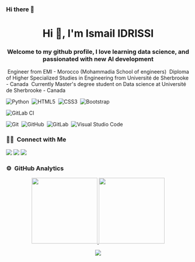 ### Hi there 👋

<!--
**IDRISSI1998/IDRISSI1998** is a ✨ _special_ ✨ repository because its `README.md` (this file) appears on your GitHub profile.

Here are some ideas to get you started:

- 🔭 I’m currently working on ...
- 🌱 I’m currently learning ...
- 👯 I’m looking to collaborate on ...
- 🤔 I’m looking for help with ...
- 💬 Ask me about ...
- 📫 How to reach me: ...
- 😄 Pronouns: ...
- ⚡ Fun fact: ...
-->


<h1 align="center">Hi 👋, I'm Ismail IDRISSI</h1>
<h3 align="center">Welcome to my github profile, I love learning data science, and passionated with new AI development</h3>

<!-- ### 👨🏻‍💻 &nbsp;Highlights -->


&nbsp;Engineer from EMI - Morocco (Mohammadia School of engineers)
&nbsp;Diploma of Higher Specialized Studies in Engineering from Université de Sherbrooke - Canada
&nbsp;Currently Master's degree student on Data science at Université de Sherbrooke - Canada


![Python](https://img.shields.io/badge/python-3670A0?style=for-the-badge&logo=python&logoColor=ffdd54)&nbsp;
![HTML5](https://img.shields.io/badge/html5-%23E34F26.svg?style=for-the-badge&logo=html5&logoColor=white)&nbsp;
![CSS3](https://img.shields.io/badge/css3-%231572B6.svg?style=for-the-badge&logo=css3&logoColor=white)&nbsp;
![Bootstrap](https://img.shields.io/badge/bootstrap-%23563D7C.svg?style=for-the-badge&logo=bootstrap&logoColor=white)

![GitLab CI](https://img.shields.io/badge/GitLabCI-%23181717.svg?style=for-the-badge&logo=gitlab&logoColor=white)

![Git](https://img.shields.io/badge/git-%23F05033.svg?style=for-the-badge&logo=git&logoColor=white)&nbsp;
![GitHub](https://img.shields.io/badge/github-%23121011.svg?style=for-the-badge&logo=github&logoColor=white)&nbsp;
![GitLab](https://img.shields.io/badge/gitlab-%23181717.svg?style=for-the-badge&logo=gitlab&logoColor=white)&nbsp;
![Visual Studio Code](https://img.shields.io/badge/Visual%20Studio%20Code-0078d7.svg?style=for-the-badge&logo=visual-studio-code&logoColor=white)


### 🤝🏻 &nbsp;Connect with Me

<p align="left"> 
<a href="https://medium.com/@cloud-architecture-design"><img src="https://img.shields.io/badge/Medium-12100E?style=for-the-badge&logo=medium&logoColor=white"/></a>
<a href="https://www.linkedin.com/in/ezekias-bokove"><img src="https://img.shields.io/badge/LinkedIn-0077B5?style=for-the-badge&logo=linkedin&logoColor=white"/></a>
<a href="https://twitter.com/EzekiasBokove"><img src="https://img.shields.io/badge/Twitter-1DA1F2?style=for-the-badge&logo=twitter&logoColor=white"/></a>
</p>


### ⚙️ &nbsp;GitHub Analytics

<p align="center">
<a href="https://github.com/EZFRICA">
  <img height="180em" src="https://github-readme-stats-eight-theta.vercel.app/api?username=EZFRICA&show_icons=true&theme=algolia&include_all_commits=true&count_private=true"/>
  <img height="180em" src="https://github-readme-stats-eight-theta.vercel.app/api/top-langs/?username=EZFRICA&layout=compact&langs_count=8&theme=algolia"/>
</a>
</p>


<div align="center">
 <img src="https://github-readme-streak-stats.herokuapp.com?user=EZFRICA&theme=cobalt&hide_border=true"/>
</div>
